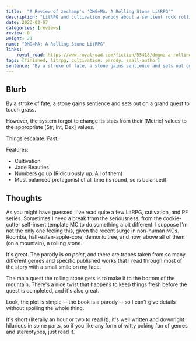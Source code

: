```yaml
---
title:  "A Review of zechamp's 'DMG=MA: A Rolling Stone LitRPG'"
description: "LitRPG and cultivation parody about a sentient rock rolling down a mountain."
date: 2023-02-07
categories: [reviews]
review: B
weight: 21
name: "DMG=MA: A Rolling Stone LitRPG"
links:
    royal_road: https://www.royalroad.com/fiction/55418/dmgma-a-rolling-stone-litrpg-complete
tags: [finished, litrpg, cultivation, parody, small-author]
sentence: "By a stroke of fate, a stone gains sentience and sets out on a grand quest to touch grass."
---
```


## Blurb

By a stroke of fate, a stone gains sentience and sets out on a grand quest to touch grass. 

However, the system forgot to change its stats from their \[Metric\] values to the appropriate [Str, Int, Dex] values.

Things escalate. Fast. 

Features:
- Cultivation 
- Jade Beauties
- Numbers go up (Ridiculously up. All of them)
- Most balanced protagonist of all time (is round, so is balanced)

## Thoughts

As you might have guessed, I've read quite a few LitRPG, cutivation, and PF series. Sometimes I need a break from the seriousness, from the cookie-cutter self-insert template MC to do something a bit different. I suppose I'm not the only one feeling this, given the recent surge in non-human MCs. Roomba, half-eaten-apple-core, demonic tree, and now, above all of them (on a mountain), a rolling stone.

It's great. The parody is *on point*, and there are tropes taken from so many different genres and specific published works that I read through most of the story with a small smile on my face.

The main quest the rolling stone gets is to make it to the bottom of the mountain. There's a nice twist that happens to keep things fresh before the quest is completed, and it's also great.

Look, the plot is simple---the book is a parody---so I can't give details without spoiling the whole thing.

It's short (literally an hour or two to read it), it's well written and downright hilarious in some parts, so if you like any form of witty poking fun of genres and stereotypes, just read it.

